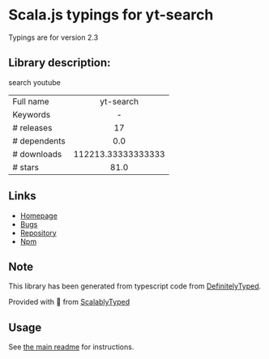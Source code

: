 
# Scala.js typings for yt-search

Typings are for version 2.3

## Library description:
search youtube

|                    |                 |
| ------------------ | :-------------: |
| Full name          | yt-search |
| Keywords           | - |
| # releases         | 17 |
| # dependents       | 0.0 |
| # downloads        | 112213.33333333333 |
| # stars            | 81.0 |

## Links
- [Homepage](https://github.com/talmobi/yt-search#readme)
- [Bugs](https://github.com/talmobi/yt-search/issues)
- [Repository](https://github.com/talmobi/yt-search)
- [Npm](https://www.npmjs.com/package/yt-search)
    


## Note
This library has been generated from typescript code from [DefinitelyTyped](https://definitelytyped.org).

Provided with :purple_heart: from [ScalablyTyped](https://github.com/oyvindberg/ScalablyTyped)

## Usage
See [the main readme](../../readme.md) for instructions.


